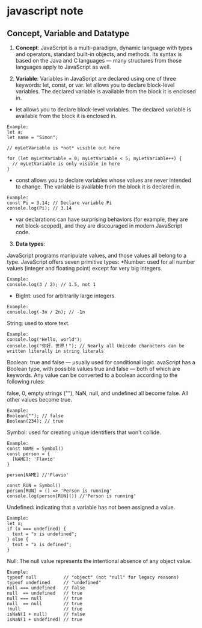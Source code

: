 # javascript note

## Concept, Variable and Datatype

1. **Concept**:
JavaScript is a multi-paradigm, dynamic language with types and operators, standard built-in objects, and methods. Its syntax is based on the Java and C languages — many structures from those languages apply to JavaScript as well.

2. **Variable**:
Variables in JavaScript are declared using one of three keywords: let, const, or var.
let allows you to declare block-level variables. The declared variable is available from the block it is enclosed in.
* let allows you to declare block-level variables. The declared variable is available from the block it is enclosed in.
```
Example:
let a;
let name = "Simon";

// myLetVariable is *not* visible out here

for (let myLetVariable = 0; myLetVariable < 5; myLetVariable++) {
  // myLetVariable is only visible in here
}
```
* const allows you to declare variables whose values are never intended to change. The variable is available from the block it is declared in.
```
Example:
const Pi = 3.14; // Declare variable Pi
console.log(Pi); // 3.14
```
* var declarations can have surprising behaviors (for example, they are not block-scoped), and they are discouraged in modern JavaScript code.

3. **Data types**:

JavaScript programs manipulate values, and those values all belong to a type. JavaScript offers seven primitive types:
*Number: used for all number values (integer and floating point) except for very big integers.
```
Example:
console.log(3 / 2); // 1.5, not 1
```
* BigInt: used for arbitrarily large integers.
```
Example:
console.log(-3n / 2n); // -1n
```
String: used to store text.
```
Example:
console.log("Hello, world");
console.log("你好，世界！"); // Nearly all Unicode characters can be written literally in string literals
```
Boolean: true and false — usually used for conditional logic.
avaScript has a Boolean type, with possible values true and false — both of which are keywords. Any value can be converted to a boolean according to the following rules:

false, 0, empty strings (""), NaN, null, and undefined all become false.
All other values become true.
```
Example:
Boolean(""); // false
Boolean(234); // true
```
Symbol: used for creating unique identifiers that won't collide.
```
Example:
const NAME = Symbol()
const person = {
  [NAME]: 'Flavio'
}

person[NAME] //'Flavio'

const RUN = Symbol()
person[RUN] = () => 'Person is running'
console.log(person[RUN]()) //'Person is running'
```
Undefined: indicating that a variable has not been assigned a value.
```
Example:
let x;
if (x === undefined) {
  text = "x is undefined";
} else {
  text = "x is defined";
}
```
Null: The null value represents the intentional absence of any object value.
```
Example:
typeof null          // "object" (not "null" for legacy reasons)
typeof undefined     // "undefined"
null === undefined   // false
null  == undefined   // true
null === null        // true
null  == null        // true
!null                // true
isNaN(1 + null)      // false
isNaN(1 + undefined) // true
```

